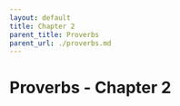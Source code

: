 ```yaml
---
layout: default
title: Chapter 2
parent_title: Proverbs
parent_url: ./proverbs.md
---
```


# Proverbs - Chapter 2
